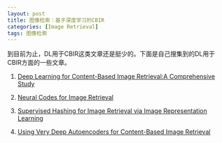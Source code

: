 ```yaml
---
layout: post
title: 图像检索：基于深度学习的CBIR
categories: [Image Retrieval]
tags: 图像检索
---
```


到目前为止，DL用于CBIR这类文章还是挺少的。下面是自己搜集到的DL用于CBIR方面的一些文章。

1. [Deep Learning for Content-Based Image Retrieval:A Comprehensive Study](http://research.larc.smu.edu.sg/mlg/papers/MM14-fp336-hoi.pdf)

2. [Neural Codes for Image Retrieval](http://arxiv.org/pdf/1404.1777.pdf)

3. [Supervised Hashing for Image Retrieval via Image Representation Learning](http://ss.sysu.edu.cn/~py/papers/AAAI-CNNH.pdf)

4. [Using Very Deep Autoencoders for Content-Based Image Retrieval](https://www.cs.toronto.edu/~hinton/absps/esann-deep-final.pdf)